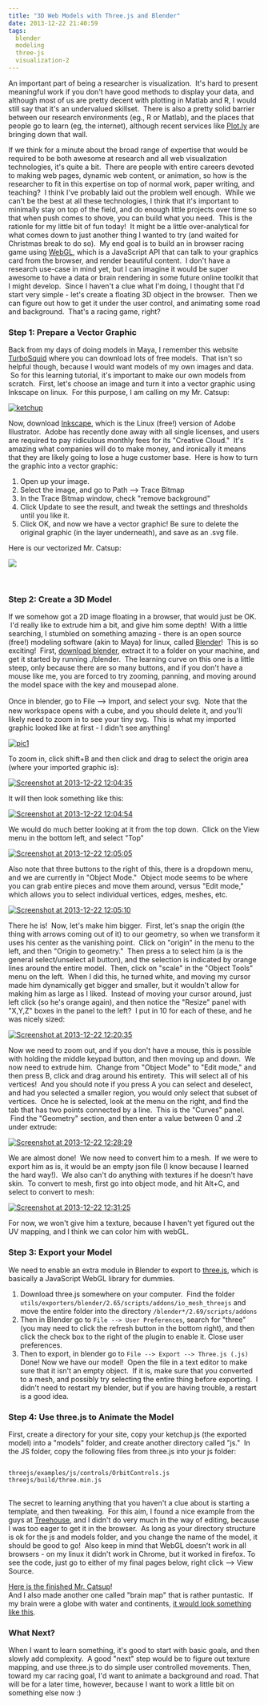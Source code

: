 ```yaml
---
title: "3D Web Models with Three.js and Blender"
date: 2013-12-22 21:40:59
tags:
  blender
  modeling
  three-js
  visualization-2
---
```



An important part of being a researcher is visualization.  It's hard to present meaningful work if you don't have good methods to display your data, and although most of us are pretty decent with plotting in Matlab and R, I would still say that it's an undervalued skillset.  There is also a pretty solid barrier between our research environments (eg., R or Matlab), and the places that people go to learn (eg, the internet), although recent services like [Plot.ly](http://plot.ly) are bringing down that wall.

If we think for a minute about the broad range of expertise that would be required to be both awesome at research and all web visualization technologies, it's quite a bit.  There are people with entire careers devoted to making web pages, dynamic web content, or animation, so how is the researcher to fit in this expertise on top of normal work, paper writing, and teaching?  I think I've probably laid out the problem well enough.  While we can't be the best at all these technologies, I think that it's important to minimally stay on top of the field, and do enough little projects over time so that when push comes to shove, you can build what you need.  This is the rationle for my little bit of fun today!  It might be a little over-analytical for what comes down to just another thing I wanted to try (and waited for Christmas break to do so).  My end goal is to build an in browser racing game using [WebGL](http://en.wikipedia.org/wiki/WebGL), which is a JavaScript API that can talk to your graphics card from the browser, and render beautiful content.  I don't have a research use-case in mind yet, but I can imagine it would be super awesome to have a data or brain rendering in some future online toolkit that I might develop.  Since I haven't a clue what I'm doing, I thought that I'd start very simple - let's create a floating 3D object in the browser.  Then we can figure out how to get it under the user control, and animating some road and background.  That's a racing game, right?

### Step 1: Prepare a Vector Graphic

Back from my days of doing models in Maya, I remember this website [TurboSquid](http://www.turbosquid.com/) where you can download lots of free models.  That isn't so helpful though, because I would want models of my own images and data.  So for this learning tutorial, it's important to make our own models from scratch.  First, let's choose an image and turn it into a vector graphic using Inkscape on linux.  For this purpose, I am calling on my Mr. Catsup:

[![ketchup](http://www.vbmis.com/learn/wp-content/uploads/2013/12/ketchup-225x300.png)](http://www.vbmis.com/learn/wp-content/uploads/2013/12/ketchup.png)

Now, download [Inkscape](http://www.inkscape.org), which is the Linux (free!) version of Adobe Illustrator.  Adobe has recently done away with all single licenses, and users are required to pay ridiculous monthly fees for its "Creative Cloud."  It's amazing what companies will do to make money, and ironically it means that they are likely going to lose a huge customer base.  Here is how to turn the graphic into a vector graphic:

1. Open up your image.
2. Select the image, and go to Path --> Trace Bitmap
3. In the Trace Bitmap window, check "remove background"
4. Click Update to see the result, and tweak the settings and thresholds until you like it.
5. Click OK, and now we have a vector graphic! Be sure to delete the original graphic (in the layer underneath), and save as an .svg file.

Here is our vectorized Mr. Catsup:

![](http://www.vbmis.com/bmi/project/ketchup/catsup.svg)

 

### Step 2: Create a 3D Model

If we somehow got a 2D image floating in a browser, that would just be OK.  I'd really like to extrude him a bit, and give him some depth!  With a little searching, I stumbled on something amazing - there is an open source (free!) modeling software (akin to Maya) for linux, called [Blender](www.blender.org)!  This is so exciting!  First, [download blender](http://www.blender.org/download/), extract it to a folder on your machine, and get it started by running ./blender.  The learning curve on this one is a little steep, only because there are so many buttons, and if you don't have a mouse like me, you are forced to try zooming, panning, and moving around the model space with the key and mousepad alone.

<span style="line-height: 1.5em;">Once in blender, go to File --> Import, and select your svg.  </span>Note that the new workspace opens with a cube, and you should delete it, and you'll likely need to zoom in to see your tiny svg.  This is what my imported graphic looked like at first - I didn't see anything!

[![pic1](http://www.vbmis.com/learn/wp-content/uploads/2013/12/pic11-785x429.png)](http://www.vbmis.com/learn/wp-content/uploads/2013/12/pic11.png)

To zoom in, click shift+B and then click and drag to select the origin area (where your imported graphic is):

[![Screenshot at 2013-12-22 12:04:35](http://www.vbmis.com/learn/wp-content/uploads/2013/12/Screenshot-at-2013-12-22-120435-785x422.png)](http://www.vbmis.com/learn/wp-content/uploads/2013/12/Screenshot-at-2013-12-22-120435.png)

It will then look something like this:

[![Screenshot at 2013-12-22 12:04:54](http://www.vbmis.com/learn/wp-content/uploads/2013/12/Screenshot-at-2013-12-22-120454-785x427.png)](http://www.vbmis.com/learn/wp-content/uploads/2013/12/Screenshot-at-2013-12-22-120454.png)

We would do much better looking at it from the top down.  Click on the View menu in the bottom left, and select "Top"

[![Screenshot at 2013-12-22 12:05:05](http://www.vbmis.com/learn/wp-content/uploads/2013/12/Screenshot-at-2013-12-22-120505-785x431.png)](http://www.vbmis.com/learn/wp-content/uploads/2013/12/Screenshot-at-2013-12-22-120505.png)

Also note that three buttons to the right of this, there is a dropdown menu, and we are currently in "Object Mode."  Object mode seems to be where you can grab entire pieces and move them around, versus "Edit mode," which allows you to select individual vertices, edges, meshes, etc.

[![Screenshot at 2013-12-22 12:05:10](http://www.vbmis.com/learn/wp-content/uploads/2013/12/Screenshot-at-2013-12-22-120510-785x431.png)](http://www.vbmis.com/learn/wp-content/uploads/2013/12/Screenshot-at-2013-12-22-120510.png)

There he is!  Now, let's make him bigger.  First, let's snap the origin (the thing with arrows coming out of it) to our geometry, so when we transform it uses his center as the vanishing point.  Click on "origin" in the menu to the left, and then "Origin to geometry."  Then press a to select him (a is the general select/unselect all button), and the selection is indicated by orange lines around the entire model.  Then, click on "scale" in the "Object Tools" menu on the left.  When I did this, he turned white, and moving my cursor made him dynamically get bigger and smaller, but it wouldn't allow for making him as large as I liked.  Instead of moving your cursor around, just left click (so he's orange again), and then notice the "Resize" panel with "X,Y,Z" boxes in the panel to the left?  I put in 10 for each of these, and he was nicely sized:

[![Screenshot at 2013-12-22 12:20:35](http://www.vbmis.com/learn/wp-content/uploads/2013/12/Screenshot-at-2013-12-22-122035-785x437.png)](http://www.vbmis.com/learn/wp-content/uploads/2013/12/Screenshot-at-2013-12-22-122035.png)

Now we need to zoom out, and if you don't have a mouse, this is possible with holding the middle keypad button, and then moving up and down.  We now need to extrude him.  Change from "Object Mode" to "Edit mode," and then press B, click and drag around his entirety.  This will select all of his vertices!  And you should note if you press A you can select and deselect, and had you selected a smaller region, you would only select that subset of vertices.  Once he is selected, look at the menu on the right, and find the tab that has two points connected by a line.  This is the "Curves" panel.  Find the "Geometry" section, and then enter a value between 0 and .2 under extrude:

[![Screenshot at 2013-12-22 12:28:29](http://www.vbmis.com/learn/wp-content/uploads/2013/12/Screenshot-at-2013-12-22-122829-785x438.png)](http://www.vbmis.com/learn/wp-content/uploads/2013/12/Screenshot-at-2013-12-22-122829.png)

We are almost done!  We now need to convert him to a mesh.  If we were to export him as is, it would be an empty json file (I know because I learned the hard way!).  We also can't do anything with textures if he doesn't have skin.  To convert to mesh, first go into object mode, and hit Alt+C, and select to convert to mesh:

[![Screenshot at 2013-12-22 12:31:25](http://www.vbmis.com/learn/wp-content/uploads/2013/12/Screenshot-at-2013-12-22-123125-785x436.png)](http://www.vbmis.com/learn/wp-content/uploads/2013/12/Screenshot-at-2013-12-22-123125.png)

For now, we won't give him a texture, because I haven't yet figured out the UV mapping, and I think we can color him with webGL.

### Step 3: Export your Model

We need to enable an extra module in Blender to export to [three.js](https://github.com/mrdoob/three.js/), which is basically a JavaScript WebGL library for dummies.

1. Download three.js somewhere on your computer.  Find the folder `utils/exporters/blender/2.65/scripts/addons/io_mesh_threejs` and move the entire folder into the directory `/blender*/2.69/scripts/addons`
2. Then in Blender go to `File --> User Preferences`, search for "three" (you may need to click the refresh button in the bottom right), and then click the check box to the right of the plugin to enable it. Close user preferences.</span>
3. Then to export, in blender go to `File --> Export --> Three.js (.js)` Done! Now we have our model!  Open the file in a text editor to make sure that it isn't an empty object.  If it is, make sure that you converted to a mesh, and possibly try selecting the entire thing before exporting.  I didn't need to restart my blender, but if you are having trouble, a restart is a good idea.


### Step 4: Use three.js to Animate the Model

First, create a directory for your site, copy your ketchup.js (the exported model) into a "models" folder, and create another directory called "js."  In the JS folder, copy the following files from three.js into your js folder:

<pre>
<code>
threejs/examples/js/controls/OrbitControls.js
threejs/build/three.min.js
</code>
</pre>

The secret to learning anything that you haven't a clue about is starting a template, and then tweaking.  For this aim, I found a nice example from the guys at [Treehouse](http://blog.teamtreehouse.com/), and I didn't do very much in the way of editing, because I was too eager to get it in the browser.  As long as your directory structure is ok for the js and models folder, and you change the name of the model, it should be good to go!  Also keep in mind that WebGL doesn't work in all browsers - on my linux it didn't work in Chrome, but it worked in firefox. To see the code, just go to either of my final pages below, right click --> View Source.

[Here is the finished Mr. Catsup](http://vbmis.com/bmi/project/ketchup)!  
 And I also made another one called "brain map" that is rather puntastic.  If my brain were a globe with water and continents, [it would look something like this](http://vbmis.com/bmi/project/brainmap/).

### What Next?

When I want to learn something, it's good to start with basic goals, and then slowly add complexity.  A good "next" step would be to figure out texture mapping, and use three.js to do simple user controlled movements. Then, toward my car racing goal, I'd want to animate a background and road. That will be for a later time, however, because I want to work a little bit on something else now :)


